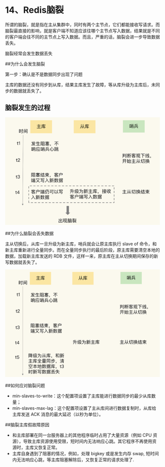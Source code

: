 # 14、Redis脑裂

所谓的脑裂，就是指在主从集群中，同时有两个主节点，它们都能接收写请求。而脑裂最直接的影响，就是客户端不知道应该往哪个主节点写入数据，结果就是不同的客户端会往不同的主节点上写入数据。而且，严重的话，脑裂会进一步导致数据丢失。

脑裂经常会发生数据丢失

##为什么会发生脑裂

第一步：确认是不是数据同步出现了问题

主库的数据还没有同步到从库，结果主库发生了故障，等从库升级为主库后，未同步的数据就丢失了。

## 脑裂发生的过程

![](../image/redis26.png)

##为什么脑裂会丢失数据

主从切换后，从库一旦升级为新主库，哨兵就会让原主库执行 slave of 命令，和新主库重新进行全量同步。而在全量同步执行的最后阶段，原主库需要清空本地的数据，加载新主库发送的 RDB 文件，这样一来，原主库在主从切换期间保存的新写数据就丢失了。

![](../image/redis27.png)

##如何应对脑裂问题

- min-slaves-to-write：这个配置项设置了主库能进行数据同步的最少从库数量；
- min-slaves-max-lag：这个配置项设置了主从库间进行数据复制时，从库给主库发送 ACK 消息的最大延迟（以秒为单位）。

##脑裂主库假故障原因
- 和主库部署在同一台服务器上的其他程序临时占用了大量资源（例如 CPU 资源），导致主库资源使用受限，短时间内无法响应心跳。其它程序不再使用资源时，主库又恢复正常。
- 主库自身遇到了阻塞的情况，例如，处理 bigkey 或是发生内存 swap, 短时间内无法响应心跳，等主库阻塞解除后，又恢复正常的请求处理了.




